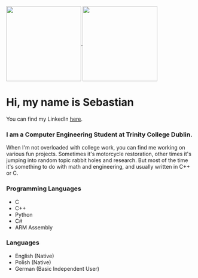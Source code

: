 <a href="https://github.com/anuraghazra/github-readme-stats">
  <img height=200 align="center" src="https://github-readme-stats.vercel.app/api/top-langs?username=sds108&layout=donut&theme=dark&langs_count=8" />
</a>
<a href="https://github.com/anuraghazra/convoychat">
  <img height=200 align="center" src="https://github-readme-stats.vercel.app/api?username=sds108&theme=dark" />
</a>

# Hi, my name is Sebastian
You can find my LinkedIn [here](https://www.linkedin.com/in/sdslawski/).

### I am a Computer Engineering Student at Trinity College Dublin. 

When I'm not overloaded with college work, you can find me working on various fun projects.
Sometimes it's motorcycle restoration, other times it's jumping into random topic rabbit holes and research.
But most of the time it's something to do with math and engineering, and usually written in C++ or C.

### Programming Languages
- C
- C++
- Python
- C#
- ARM Assembly

### Languages
- English (Native)
- Polish (Native)
- German (Basic Independent User)

<!---
sds108/sds108 is a ✨ special ✨ repository because its `README.md` (this file) appears on your GitHub profile.
You can click the Preview link to take a look at your changes.
--->
